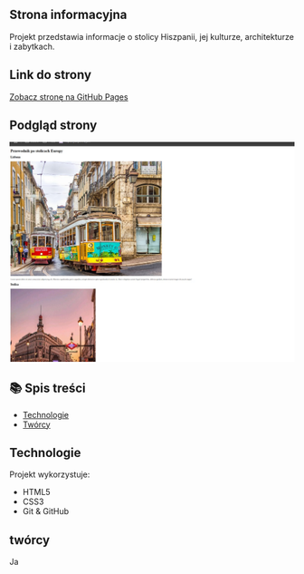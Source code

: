 ## Strona informacyjna

Projekt przedstawia informacje o stolicy Hiszpanii, jej kulturze, architekturze i zabytkach.

## Link do strony

[Zobacz stronę na GitHub Pages](https://github.com/KarolS002/wz-inin5-hyb-wszyscy)

## Podgląd strony

![Podgląd strony](https://github.com/KarolS002/wz-inin5-hyb-wszyscy/blob/madryt-karol/img/madryt.jpg?raw=true)

## 📚 Spis treści

- [Technologie](#-technologie)
- [Twórcy](#-twórcy)

## Technologie

Projekt wykorzystuje:

- HTML5
- CSS3
- Git & GitHub

## twórcy

Ja
